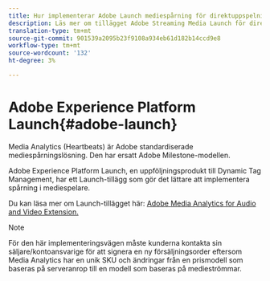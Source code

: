 ```yaml
---
title: Hur implementerar Adobe Launch mediespårning för direktuppspelning?
description: Läs mer om tillägget Adobe Streaming Media Launch för direktuppspelande media.
translation-type: tm+mt
source-git-commit: 901539a2095b23f9108a934eb61d182b14ccd9e8
workflow-type: tm+mt
source-wordcount: '132'
ht-degree: 3%

---
```



# Adobe Experience Platform Launch{#adobe-launch}

Media Analytics (Heartbeats) är Adobe standardiserade mediespårningslösning. Den har ersatt Adobe Milestone-modellen.

Adobe Experience Platform Launch, en uppföljningsprodukt till Dynamic Tag Management, har ett Launch-tillägg som gör det lättare att implementera spårning i mediespelare.

Du kan läsa mer om Launch-tillägget här: [Adobe Media Analytics for Audio and Video Extension.](https://docs.adobe.com/content/help/en/launch/using/extensions-ref/adobe-extension/media-analytics-extension/overview.html)

>[!NOTE]
>
>För den här implementeringsvägen måste kunderna kontakta sin säljare/kontoansvarige för att signera en ny försäljningsorder eftersom Media Analytics har en unik SKU och ändringar från en prismodell som baseras på serveranrop till en modell som baseras på medieströmmar.
